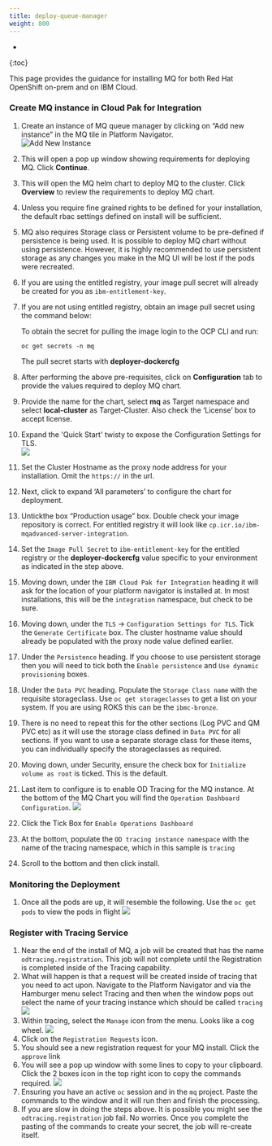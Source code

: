```yaml
---
title: deploy-queue-manager
weight: 800
---
```


- 
{:toc}

This page provides the guidance for installing MQ for both Red Hat OpenShift on-prem and on IBM Cloud.

### Create MQ instance in Cloud Pak for Integration

1. Create an instance of MQ queue manager by clicking on “Add new instance” in the MQ tile in Platform Navigator.  
   ![Add New Instance](5.mq-nav.png)
2. This will open a pop up window showing requirements for deploying MQ. Click **Continue**.   
3. This will open the MQ helm chart to deploy MQ to the cluster.  Click **Overview** to review the requirements to deploy MQ chart.  
5. Unless you require fine grained rights to be defined for your installation, the default rbac settings defined on install will be sufficient.
8.	MQ also requires Storage class or Persistent volume to be pre-defined if persistence is being used. It is possible to deploy MQ chart without using persistence. However, it is highly recommended to use persistent storage as any changes you make in the MQ UI will be lost if the pods were recreated.
9. If you are using the entitled registry, your image pull secret will already be created for you as `ibm-entitlement-key`.
9.	If you are not using entitled registry, obtain an image pull secret using the command below:

    To obtain the secret for pulling the image login to the OCP CLI and run:
    ```
    oc get secrets -n mq
    ```
    The pull secret starts with **deployer-dockercfg**

10.	After performing the above pre-requisites, click on **Configuration** tab to provide the values required to deploy MQ chart. 

11.	Provide the name for the chart, select **mq** as Target namespace and select **local-cluster** as Target-Cluster. Also check the ‘License’ box to accept license.
12. Expand the 'Quick Start' twisty to expose the Configuration Settings for TLS.  
    ![](6.mq-quickstart.png)
12.	Set the Cluster Hostname as the proxy node address for your installation.  Omit the `https://` in the url.
13. Next, click to expand ‘All parameters’ to configure the chart for deployment. 
13.	Untickthe box “Production usage” box.  Double check your image repository is correct.  For entitled registry it will look like `cp.icr.io/ibm-mqadvanced-server-integration`.  
14. Set the `Image Pull Secret` to `ibm-entitlement-key` for the entitled registry or the **deployer-dockercfg** value specific to your environment as indicated in the step above.
14.	Moving down, under the `IBM Cloud Pak for Integration` heading it will ask for the location of your platform navigator is installed at.  In most installations, this will be the `integration` namespace, but check to be sure.  
15.	Moving down, under the `TLS` -> `Configuration Settings for TLS`.  Tick the `Generate Certificate` box. The cluster hostname value should already be populated with the proxy node value defined earlier.
16. Under the `Persistence` heading.  If you choose to use persistent storage then you will need to tick both the `Enable persistence` and `Use dynamic provisioning` boxes.
17. Under the `Data PVC` heading.  Populate the `Storage Class name` with the requisite storageclass.  Use `oc get storageclasses` to get a list on your system.  If you are using ROKS this can be the `ibmc-bronze`.  
18. There is no need to repeat this for the other sections (Log PVC and QM PVC etc) as it will use the storage class defined in `Data PVC` for all sections.  If you want to use a separate storage class for these items, you can individually specify the storageclasses as required.
19. Moving down, under Security, ensure the check box for `Initialize volume as root` is ticked.  This is the default.
20. Last item to configure is to enable OD Tracing for the MQ instance.  At the bottom of the MQ Chart you will find the `Operation Dashboard Configuration`.
![](11.tracingchart.png)
21. Click the Tick Box for `Enable Operations Dashboard`
22. At the bottom, populate the `OD tracing instance namespace` with the name of the tracing namespace, which in this sample is `tracing`
23. Scroll to the bottom and then click install.

### Monitoring the Deployment
1. Once all the pods are up, it will resemble the following.  Use the `oc get pods` to view the pods in flight
![](12.mqpods.png)

### Register with Tracing Service
1. Near the end of the install of MQ, a job will be created that has the name `odtracing.registration`.  This job will not complete until the Registration is completed inside of the Tracing capability.
2. What will happen is that a request will be created inside of tracing that you need to act upon.  Navigate to the Platform Navigator and via the Hamburger menu select Tracing and then when the window pops out select the name of your tracing instance which should be called `tracing`
![](13.tracing-nav.png)
3. Within tracing, select the `Manage` icon from the menu.  Looks like a cog wheel.
![](14.tracing-from-menu.png)
4. Click on the `Registration Requests` icon.
5. You should see a new registration request for your MQ install.  Click the `approve` link
6. You will see a pop up window with some lines to copy to your clipboard.  Click the 2 boxes icon in the top right icon to copy the commands required.
![](15.process-request.png)
7. Ensuring you have an active `oc` session and in the `mq` project.  Paste the commands to the window and it will run then and finish the processing.
8. If you are slow in doing the steps above.  It is possible you might see the `odtracing.registration` job fail.  No worries.  Once you complete the pasting of the commands to create your secret, the job will re-create itself.
